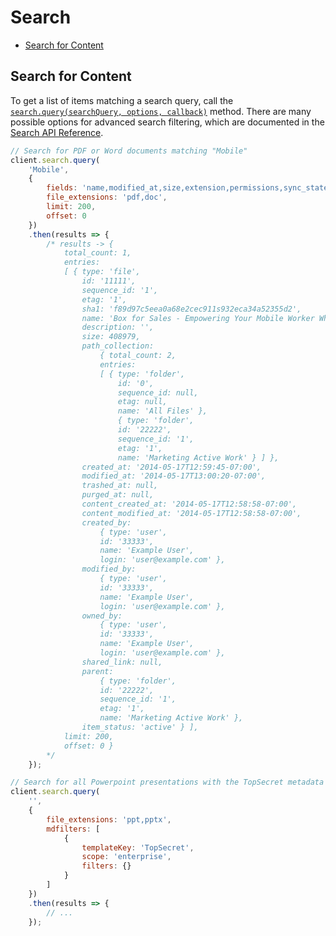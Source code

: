 Search
======

<!-- START doctoc generated TOC please keep comment here to allow auto update -->
<!-- DON'T EDIT THIS SECTION, INSTEAD RE-RUN doctoc TO UPDATE -->


- [Search for Content](#search-for-content)

<!-- END doctoc generated TOC please keep comment here to allow auto update -->

Search for Content
------------------

To get a list of items matching a search query, call the
[`search.query(searchQuery, options, callback)`](http://opensource.box.com/box-node-sdk/jsdoc/Search.html#query)
method.  There are many possible options for advanced search filtering, which are
documented in the [Search API Reference](https://docs.box.com/reference#searching-for-content).

```js
// Search for PDF or Word documents matching "Mobile"
client.search.query(
	'Mobile',
	{
		fields: 'name,modified_at,size,extension,permissions,sync_state',
		file_extensions: 'pdf,doc',
		limit: 200,
		offset: 0
	})
	.then(results => {
		/* results -> {
			total_count: 1,
			entries: 
			[ { type: 'file',
				id: '11111',
				sequence_id: '1',
				etag: '1',
				sha1: 'f89d97c5eea0a68e2cec911s932eca34a52355d2',
				name: 'Box for Sales - Empowering Your Mobile Worker White paper 2pg (External).pdf',
				description: '',
				size: 408979,
				path_collection: 
					{ total_count: 2,
					entries: 
					[ { type: 'folder',
						id: '0',
						sequence_id: null,
						etag: null,
						name: 'All Files' },
						{ type: 'folder',
						id: '22222',
						sequence_id: '1',
						etag: '1',
						name: 'Marketing Active Work' } ] },
				created_at: '2014-05-17T12:59:45-07:00',
				modified_at: '2014-05-17T13:00:20-07:00',
				trashed_at: null,
				purged_at: null,
				content_created_at: '2014-05-17T12:58:58-07:00',
				content_modified_at: '2014-05-17T12:58:58-07:00',
				created_by: 
					{ type: 'user',
					id: '33333',
					name: 'Example User',
					login: 'user@example.com' },
				modified_by: 
					{ type: 'user',
					id: '33333',
					name: 'Example User',
					login: 'user@example.com' },
				owned_by: 
					{ type: 'user',
					id: '33333',
					name: 'Example User',
					login: 'user@example.com' },
				shared_link: null,
				parent: 
					{ type: 'folder',
					id: '22222',
					sequence_id: '1',
					etag: '1',
					name: 'Marketing Active Work' },
				item_status: 'active' } ],
			limit: 200,
			offset: 0 }
		*/
	});
```

```js
// Search for all Powerpoint presentations with the TopSecret metadata applied
client.search.query(
	'',
	{
		file_extensions: 'ppt,pptx',
		mdfilters: [
			{
				templateKey: 'TopSecret',
				scope: 'enterprise',
				filters: {}
			}
		]
	})
	.then(results => {
		// ...
	});
```
